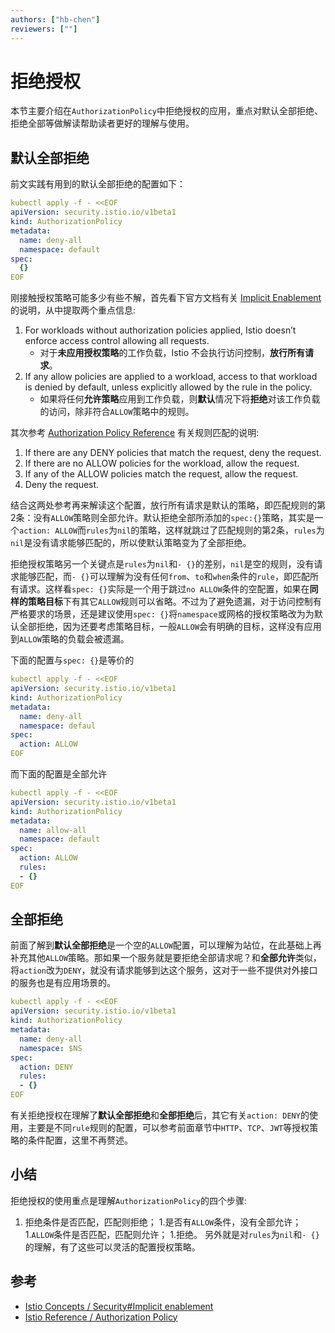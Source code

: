 ```yaml
---
authors: ["hb-chen"]
reviewers: [""]
---
```


# 拒绝授权

本节主要介绍在`AuthorizationPolicy`中拒绝授权的应用，重点对默认全部拒绝、拒绝全部等做解读帮助读者更好的理解与使用。

## 默认全部拒绝

前文实践有用到的默认全部拒绝的配置如下：

```yaml
kubectl apply -f - <<EOF
apiVersion: security.istio.io/v1beta1 
kind: AuthorizationPolicy
metadata:
  name: deny-all
  namespace: default
spec:
  {}
EOF
```

刚接触授权策略可能多少有些不解，首先看下官方文档有关 [Implicit Enablement](https://istio.io/docs/concepts/security/#implicit-enablement) 的说明，从中提取两个重点信息:
1. For workloads without authorization policies applied, Istio doesn’t enforce access control allowing all requests.
    - 对于**未应用授权策略**的工作负载，Istio 不会执行访问控制，**放行所有请求**。
1. If any allow policies are applied to a workload, access to that workload is denied by default, unless explicitly allowed by the rule in the policy.
    - 如果将任何**允许策略**应用到工作负载，则**默认**情况下将**拒绝**对该工作负载的访问，除非符合`ALLOW`策略中的规则。

其次参考 [Authorization Policy Reference](https://istio.io/docs/reference/config/security/authorization-policy/) 有关规则匹配的说明:
1. If there are any DENY policies that match the request, deny the request.
1. If there are no ALLOW policies for the workload, allow the request.
1. If any of the ALLOW policies match the request, allow the request.
1. Deny the request.

结合这两处参考再来解读这个配置，放行所有请求是默认的策略，即匹配规则的第2条：没有`ALLOW`策略则全部允许。默认拒绝全部所添加的`spec:{}`策略，其实是一个`action: ALLOW`而`rules`为`nil`的策略，这样就跳过了匹配规则的第2条，`rules`为`nil`是没有请求能够匹配的，所以使默认策略变为了全部拒绝。

拒绝授权策略另一个关键点是`rules`为`nil`和`- {}`的差别，`nil`是空的规则，没有请求能够匹配，而`- {}`可以理解为没有任何`from`、`to`和`when`条件的`rule`，即匹配所有请求。这样看`spec: {}`实际是一个用于跳过`no ALLOW`条件的空配置，如果在**同样的策略目标**下有其它`ALLOW`规则可以省略。不过为了避免遗漏，对于访问控制有严格要求的场景，还是建议使用`spec: {}`将`namespace`或网格的授权策略改为为默认全部拒绝，因为还要考虑策略目标，一般`ALLOW`会有明确的目标，这样没有应用到`ALLOW`策略的负载会被遗漏。

下面的配置与`spec: {}`是等价的

```yaml
kubectl apply -f - <<EOF
apiVersion: security.istio.io/v1beta1 
kind: AuthorizationPolicy
metadata:
  name: deny-all
  namespace: defaul
spec:
  action: ALLOW
EOF
```

而下面的配置是全部允许

```yaml
kubectl apply -f - <<EOF
apiVersion: security.istio.io/v1beta1 
kind: AuthorizationPolicy
metadata:
  name: allow-all
  namespace: default
spec:
  action: ALLOW
  rules:
  - {}
EOF
```

## 全部拒绝

前面了解到**默认全部拒绝**是一个空的`ALLOW`配置，可以理解为站位，在此基础上再补充其他`ALLOW`策略。那如果一个服务就是要拒绝全部请求呢？和**全部允许**类似，将`action`改为`DENY`，就没有请求能够到达这个服务，这对于一些不提供对外接口的服务也是有应用场景的。

```yaml
kubectl apply -f - <<EOF
apiVersion: security.istio.io/v1beta1 
kind: AuthorizationPolicy
metadata:
  name: deny-all
  namespace: $NS
spec:
  action: DENY
  rules:
  - {}
EOF
```

有关拒绝授权在理解了**默认全部拒绝**和**全部拒绝**后，其它有关`action: DENY`的使用，主要是不同`rule`规则的配置，可以参考前面章节中`HTTP`、`TCP`、`JWT`等授权策略的条件配置，这里不再赘述。

## 小结

拒绝授权的使用重点是理解`AuthorizationPolicy`的四个步骤:
1. 拒绝条件是否匹配，匹配则拒绝；
1.是否有`ALLOW`条件，没有全部允许；
1.`ALLOW`条件是否匹配，匹配则允许；
1.拒绝。
另外就是对`rules`为`nil`和`- {}`的理解，有了这些可以灵活的配置授权策略。

## 参考

- [Istio Concepts / Security#Implicit enablement](https://istio.io/docs/concepts/security/#implicit-enablement)
- [Istio Reference / Authorization Policy](https://istio.io/docs/reference/config/security/authorization-policy/)
